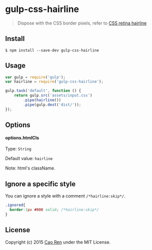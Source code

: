 # gulp-css-hairline

> Dispose with the CSS border pixels, refer to [CSS retina hairline](http://dieulot.net/css-retina-hairline)


## Install

```
$ npm install --save-dev gulp-css-hairline
```

## Usage

```js
var gulp = require('gulp');
var hairline = require('gulp-css-hairline');

gulp.task('default', function () {
    return gulp.src('assets/input.css')
        .pipe(hairline())
        .pipe(gulp.dest('dist/'));
});
```
## Options

#### options.htmlCls
Type: `String`

Default value: `hairline`

Note: html's className.

## Ignore a specific style

You can ignore a style with a comment `/*hairline:skip*/`.
```css
.ignored{
  border:1px #000 solid; /*hairline:skip*/
}
```

## License
Copyright (c) 2015 [Cao Ren](https://github.com/caoren) under the MIT License.
